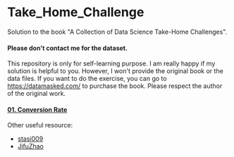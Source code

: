 # Take_Home_Challenge
Solution to the book "A Collection of Data Science Take-Home Challenges".

#### Please don't contact me for the dataset.

This repository is only for self-learning purpose. I am really happy if my solution is helpful to you. However, I won't provide the original book or the data files. If you want to do the exercise, you can go to https://datamasked.com/ to purchase the book. Please respect the author of the original work.

#### [01. Conversion Rate](https://github.com/Jeanzw/Take_Home_Challenges/blob/main/01.%20Conversion%20Rate.ipynb)


Other useful resource: 
- [stasi009](https://github.com/stasi009/TakeHomeDataChallenges)
- [JifuZhao](https://github.com/JifuZhao/DS-Take-Home)
